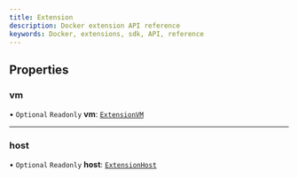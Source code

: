 ```yaml
---
title: Extension
description: Docker extension API reference
keywords: Docker, extensions, sdk, API, reference
---
```


## Properties

### vm

• `Optional` `Readonly` **vm**: [`ExtensionVM`](ExtensionVM.md)

___

### host

• `Optional` `Readonly` **host**: [`ExtensionHost`](ExtensionHost.md)
